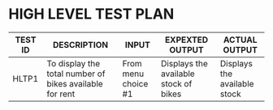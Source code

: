 # HIGH LEVEL TEST PLAN
| TEST ID | DESCRIPTION | INPUT | EXPEXTED OUTPUT | ACTUAL OUTPUT |
| -- | -- | -- | -- | -- |
| HLTP1 | To display the total number of bikes available for rent | From menu choice #1 | Displays the available stock of bikes | Displays the available stock |



